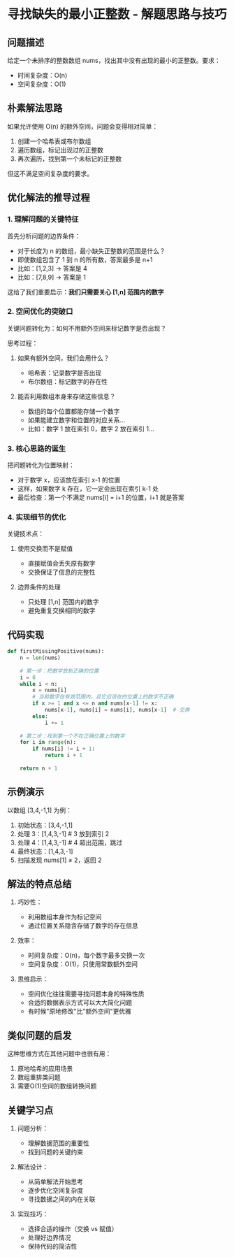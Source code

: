 # 寻找缺失的最小正整数 - 解题思路与技巧

## 问题描述

给定一个未排序的整数数组 nums，找出其中没有出现的最小的正整数。要求：
- 时间复杂度：O(n)
- 空间复杂度：O(1)

## 朴素解法思路

如果允许使用 O(n) 的额外空间，问题会变得相对简单：
1. 创建一个哈希表或布尔数组
2. 遍历数组，标记出现过的正整数
3. 再次遍历，找到第一个未标记的正整数

但这不满足空间复杂度的要求。

## 优化解法的推导过程

### 1. 理解问题的关键特征

首先分析问题的边界条件：
- 对于长度为 n 的数组，最小缺失正整数的范围是什么？
- 即使数组包含了 1 到 n 的所有数，答案最多是 n+1
- 比如：[1,2,3] -> 答案是 4
- 比如：[7,8,9] -> 答案是 1

这给了我们重要启示：**我们只需要关心 [1,n] 范围内的数字**

### 2. 空间优化的突破口

关键问题转化为：如何不用额外空间来标记数字是否出现？

思考过程：
1. 如果有额外空间，我们会用什么？
   - 哈希表：记录数字是否出现
   - 布尔数组：标记数字的存在性
   
2. 能否利用数组本身来存储这些信息？
   - 数组的每个位置都能存储一个数字
   - 如果能建立数字和位置的对应关系...
   - 比如：数字 1 放在索引 0，数字 2 放在索引 1...

### 3. 核心思路的诞生

把问题转化为位置映射：
- 对于数字 x，应该放在索引 x-1 的位置
- 这样，如果数字 k 存在，它一定会出现在索引 k-1 处
- 最后检查：第一个不满足 nums[i] = i+1 的位置，i+1 就是答案

### 4. 实现细节的优化

关键技术点：
1. 使用交换而不是赋值
   - 直接赋值会丢失原有数字
   - 交换保证了信息的完整性
   
2. 边界条件的处理
   - 只处理 [1,n] 范围内的数字
   - 避免重复交换相同的数字

## 代码实现

```python
def firstMissingPositive(nums):
    n = len(nums)
    
    # 第一步：把数字放到正确的位置
    i = 0
    while i < n:
        x = nums[i]
        # 当前数字在有效范围内，且它应该在的位置上的数字不正确
        if x >= 1 and x <= n and nums[x-1] != x:
            nums[x-1], nums[i] = nums[i], nums[x-1]  # 交换
        else:
            i += 1
    
    # 第二步：找到第一个不在正确位置上的数字
    for i in range(n):
        if nums[i] != i + 1:
            return i + 1
            
    return n + 1
```

## 示例演示

以数组 [3,4,-1,1] 为例：
1. 初始状态：[3,4,-1,1]
2. 处理 3：[1,4,3,-1]  # 3 放到索引 2
3. 处理 4：[1,4,3,-1]  # 4 超出范围，跳过
4. 最终状态：[1,4,3,-1]
5. 扫描发现 nums[1] ≠ 2，返回 2

## 解法的特点总结

1. 巧妙性：
   - 利用数组本身作为标记空间
   - 通过位置关系隐含存储了数字的存在信息
   
2. 效率：
   - 时间复杂度：O(n)，每个数字最多交换一次
   - 空间复杂度：O(1)，只使用常数额外空间

3. 思维启示：
   - 空间优化往往需要寻找问题本身的特殊性质
   - 合适的数据表示方式可以大大简化问题
   - 有时候"原地修改"比"额外空间"更优雅

## 类似问题的启发

这种思维方式在其他问题中也很有用：
1. 原地哈希的应用场景
2. 数组重排类问题
3. 需要O(1)空间的数组转换问题

## 关键学习点

1. 问题分析：
   - 理解数据范围的重要性
   - 找到问题的关键约束

2. 解法设计：
   - 从简单解法开始思考
   - 逐步优化空间复杂度
   - 寻找数据之间的内在关联

3. 实现技巧：
   - 选择合适的操作（交换 vs 赋值）
   - 处理好边界情况
   - 保持代码的简洁性
